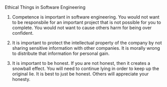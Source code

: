 Ethical Things in Software Engineering

1) Competence is important in software engineering. You would not want to be responsbile for an important project that is not possible for you 
    to complete. You would not want to cause others harm for being over confident.
    
2) It is important to protect the intellectual property of the company by not sharing sensitive information with other companies. It is morally 
    wrong to distribute that information for personal gain.
    
3) It is important to be honest. If you are not honest, then it creates a snowball effect. You will need to continue lying in order to keep up the 
    original lie. It is best to just be honest. Others will appreciate your honesty.